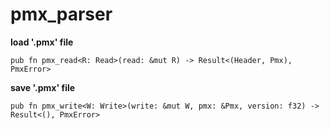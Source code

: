 # pmx_parser

**load '.pmx' file**
```
pub fn pmx_read<R: Read>(read: &mut R) -> Result<(Header, Pmx), PmxError>
```

**save '.pmx' file**
```
pub fn pmx_write<W: Write>(write: &mut W, pmx: &Pmx, version: f32) -> Result<(), PmxError>
```
